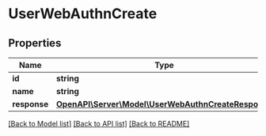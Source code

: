 # UserWebAuthnCreate

## Properties
Name | Type | Description | Notes
------------ | ------------- | ------------- | -------------
**id** | **string** |  | 
**name** | **string** |  | 
**response** | [**OpenAPI\Server\Model\UserWebAuthnCreateResponse**](UserWebAuthnCreateResponse.md) |  | 

[[Back to Model list]](../README.md#documentation-for-models) [[Back to API list]](../README.md#documentation-for-api-endpoints) [[Back to README]](../README.md)


